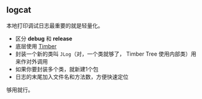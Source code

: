 ## logcat

本地打印调试日志最重要的就是轻量化。

- 区分 **debug** 和 **release**
- 底层使用 [Timber](https://github.com/JakeWharton/timber) 
- 封装一个新的类叫 `JLog`（对，一个类就够了， Timber Tree 使用内部类）用来作对外调用
- 如果你要封装多个类，就新建1个包
- 日志的末尾加入文件名和方法数，方便快速定位

够用就行。